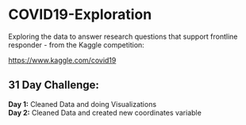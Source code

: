 # COVID19-Exploration
Exploring the data to answer research questions that support frontline responder - from the Kaggle competition:

https://www.kaggle.com/covid19

## 31 Day Challenge:

**Day 1:** Cleaned Data and doing Visualizations <br>
**Day 2:** Cleaned Data and created new coordinates variable

